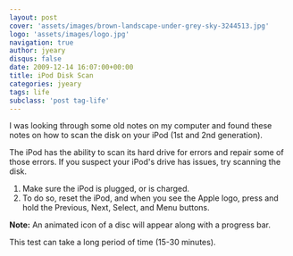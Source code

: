 ```yaml
---
layout: post
cover: 'assets/images/brown-landscape-under-grey-sky-3244513.jpg'
logo: 'assets/images/logo.jpg'
navigation: true
author: jyeary
disqus: false
date: 2009-12-14 16:07:00+00:00
title: iPod Disk Scan
categories: jyeary
tags: life
subclass: 'post tag-life'
---
```

I was looking through some old notes on my computer and found these notes on how to scan the disk on your iPod (1st and 2nd generation).  
  
The iPod has the ability to scan its hard drive for errors and repair some of those errors. If you suspect your iPod's drive has issues, try scanning the disk.  
1. Make sure the iPod is plugged, or is charged.  
2. To do so, reset the iPod, and when you see the Apple logo, press and hold the Previous, Next, Select, and Menu buttons.

**Note:** An animated icon of a disc will appear along with a progress bar.  
  
This test can take a long period of time (15-30 minutes).